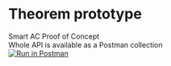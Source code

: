 # Theorem prototype
Smart AC Proof of Concept  
Whole API is available as a Postman collection  
[![Run in Postman](https://run.pstmn.io/button.svg)](https://app.getpostman.com/run-collection/6596b2ab6974f6b449d1)
